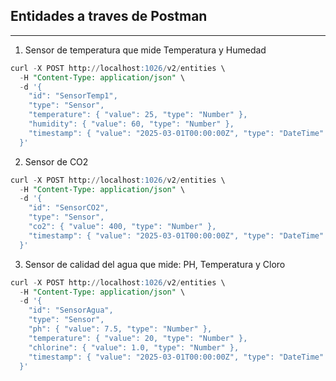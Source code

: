 ## Entidades a traves de Postman
---
1. Sensor de temperatura que mide Temperatura y Humedad
```sql
curl -X POST http://localhost:1026/v2/entities \
  -H "Content-Type: application/json" \
  -d '{
    "id": "SensorTemp1",
    "type": "Sensor",
    "temperature": { "value": 25, "type": "Number" },
    "humidity": { "value": 60, "type": "Number" },
    "timestamp": { "value": "2025-03-01T00:00:00Z", "type": "DateTime" }
  }'
```

2. Sensor de CO2
```sql
curl -X POST http://localhost:1026/v2/entities \
  -H "Content-Type: application/json" \
  -d '{
    "id": "SensorCO2",
    "type": "Sensor",
    "co2": { "value": 400, "type": "Number" },
    "timestamp": { "value": "2025-03-01T00:00:00Z", "type": "DateTime" }
  }'
```

3. Sensor de calidad del agua que mide: PH, Temperatura y Cloro
```sql
curl -X POST http://localhost:1026/v2/entities \
  -H "Content-Type: application/json" \
  -d '{
    "id": "SensorAgua",
    "type": "Sensor",
    "ph": { "value": 7.5, "type": "Number" },
    "temperature": { "value": 20, "type": "Number" },
    "chlorine": { "value": 1.0, "type": "Number" },
    "timestamp": { "value": "2025-03-01T00:00:00Z", "type": "DateTime" }
  }'

```
